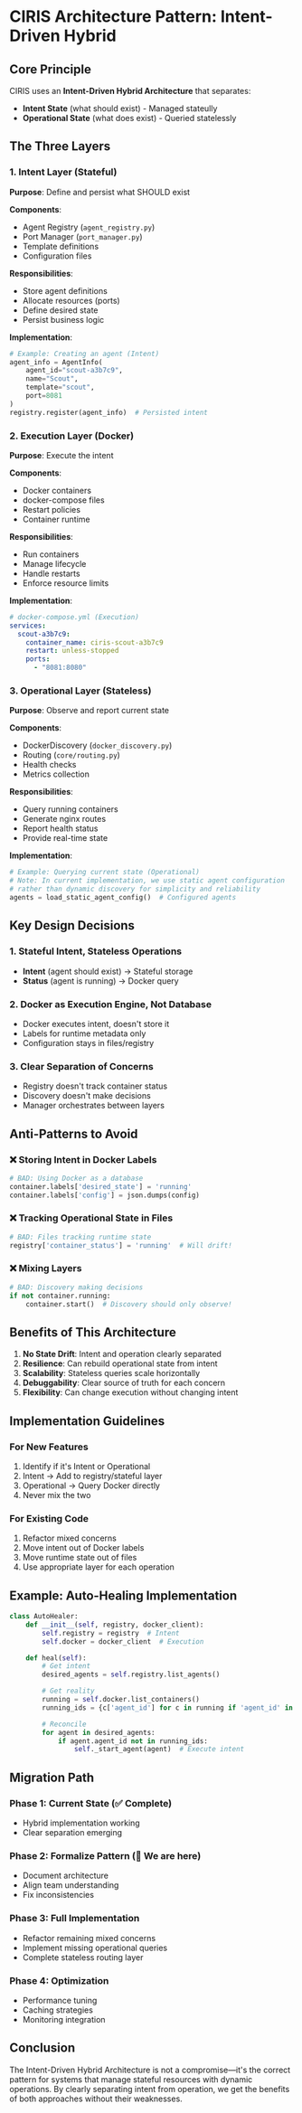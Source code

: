 # CIRIS Architecture Pattern: Intent-Driven Hybrid

## Core Principle

CIRIS uses an **Intent-Driven Hybrid Architecture** that separates:
- **Intent State** (what should exist) - Managed stateully
- **Operational State** (what does exist) - Queried statelessly

## The Three Layers

### 1. Intent Layer (Stateful)
**Purpose**: Define and persist what SHOULD exist

**Components**:
- Agent Registry (`agent_registry.py`)
- Port Manager (`port_manager.py`)
- Template definitions
- Configuration files

**Responsibilities**:
- Store agent definitions
- Allocate resources (ports)
- Define desired state
- Persist business logic

**Implementation**:
```python
# Example: Creating an agent (Intent)
agent_info = AgentInfo(
    agent_id="scout-a3b7c9",
    name="Scout",
    template="scout",
    port=8081
)
registry.register(agent_info)  # Persisted intent
```

### 2. Execution Layer (Docker)
**Purpose**: Execute the intent

**Components**:
- Docker containers
- docker-compose files
- Restart policies
- Container runtime

**Responsibilities**:
- Run containers
- Manage lifecycle
- Handle restarts
- Enforce resource limits

**Implementation**:
```yaml
# docker-compose.yml (Execution)
services:
  scout-a3b7c9:
    container_name: ciris-scout-a3b7c9
    restart: unless-stopped
    ports:
      - "8081:8080"
```

### 3. Operational Layer (Stateless)
**Purpose**: Observe and report current state

**Components**:
- DockerDiscovery (`docker_discovery.py`)
- Routing (`core/routing.py`)
- Health checks
- Metrics collection

**Responsibilities**:
- Query running containers
- Generate nginx routes
- Report health status
- Provide real-time state

**Implementation**:
```python
# Example: Querying current state (Operational)
# Note: In current implementation, we use static agent configuration
# rather than dynamic discovery for simplicity and reliability
agents = load_static_agent_config()  # Configured agents
```

## Key Design Decisions

### 1. Stateful Intent, Stateless Operations
- **Intent** (agent should exist) → Stateful storage
- **Status** (agent is running) → Docker query

### 2. Docker as Execution Engine, Not Database
- Docker executes intent, doesn't store it
- Labels for runtime metadata only
- Configuration stays in files/registry

### 3. Clear Separation of Concerns
- Registry doesn't track container status
- Discovery doesn't make decisions
- Manager orchestrates between layers

## Anti-Patterns to Avoid

### ❌ Storing Intent in Docker Labels
```python
# BAD: Using Docker as a database
container.labels['desired_state'] = 'running'
container.labels['config'] = json.dumps(config)
```

### ❌ Tracking Operational State in Files
```python
# BAD: Files tracking runtime state
registry['container_status'] = 'running'  # Will drift!
```

### ❌ Mixing Layers
```python
# BAD: Discovery making decisions
if not container.running:
    container.start()  # Discovery should only observe!
```

## Benefits of This Architecture

1. **No State Drift**: Intent and operation clearly separated
2. **Resilience**: Can rebuild operational state from intent
3. **Scalability**: Stateless queries scale horizontally
4. **Debuggability**: Clear source of truth for each concern
5. **Flexibility**: Can change execution without changing intent

## Implementation Guidelines

### For New Features
1. Identify if it's Intent or Operational
2. Intent → Add to registry/stateful layer
3. Operational → Query Docker directly
4. Never mix the two

### For Existing Code
1. Refactor mixed concerns
2. Move intent out of Docker labels
3. Move runtime state out of files
4. Use appropriate layer for each operation

## Example: Auto-Healing Implementation

```python
class AutoHealer:
    def __init__(self, registry, docker_client):
        self.registry = registry  # Intent
        self.docker = docker_client  # Execution

    def heal(self):
        # Get intent
        desired_agents = self.registry.list_agents()

        # Get reality
        running = self.docker.list_containers()
        running_ids = {c['agent_id'] for c in running if 'agent_id' in c.labels}

        # Reconcile
        for agent in desired_agents:
            if agent.agent_id not in running_ids:
                self._start_agent(agent)  # Execute intent
```

## Migration Path

### Phase 1: Current State (✅ Complete)
- Hybrid implementation working
- Clear separation emerging

### Phase 2: Formalize Pattern (📍 We are here)
- Document architecture
- Align team understanding
- Fix inconsistencies

### Phase 3: Full Implementation
- Refactor remaining mixed concerns
- Implement missing operational queries
- Complete stateless routing layer

### Phase 4: Optimization
- Performance tuning
- Caching strategies
- Monitoring integration

## Conclusion

The Intent-Driven Hybrid Architecture is not a compromise—it's the correct pattern for systems that manage stateful resources with dynamic operations. By clearly separating intent from operation, we get the benefits of both approaches without their weaknesses.
